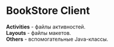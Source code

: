 # BookStore Client

<b>Activities</b> - файлы активностей. <br>
<b>Layouts</b> - файлы макетов. <br>
<b>Others</b> - вспомогательные Java-классы. <br>
